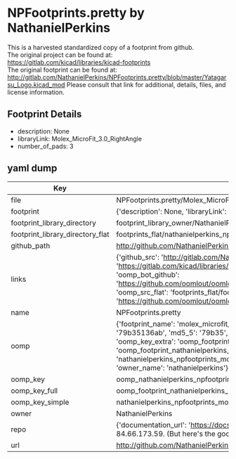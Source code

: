 # NPFootprints.pretty by NathanielPerkins  
This is a harvested standardized copy of a footprint from github.  
The original project can be found at:  
https://gitlab.com/kicad/libraries/kicad-footprints  
The original footprint can be found at:
http://gitlab.com/NathanielPerkins/NPFootprints.pretty/blob/master/Yatagarsu_Logo.kicad_mod
Please consult that link for additional, details, files, and license information.  
## Footprint Details
* description: None  
* libraryLink: Molex_MicroFit_3.0_RightAngle  
* number_of_pads: 3  
## yaml dump  
| Key | Value |  
| --- | --- |  
| file | NPFootprints.pretty/Molex_MicroFit_3.0_RightAngle.kicad_mod |  
| footprint | {'description': None, 'libraryLink': 'Molex_MicroFit_3.0_RightAngle', 'number_of_pads': 3} |  
| footprint_library_directory | footprint_library_owner/NathanielPerkins_NPFootprints.pretty |  
| footprint_library_directory_flat | footprints_flat/nathanielperkins_npfootprints_molex_microfit_3_0_rightangle/working |  
| github_path | http://github.com/NathanielPerkins/NPFootprints.pretty/blob/master/Molex_MicroFit_3.0_RightAngle.kicad_mod |  
| links | {'github_src': 'http://gitlab.com/NathanielPerkins/NPFootprints.pretty/blob/master/Yatagarsu_Logo.kicad_mod', 'github_src_repo': 'https://gitlab.com/kicad/libraries/kicad-footprints', 'oomp_bot': 'footprints/nathanielperkins_npfootprints_molex_microfit_3_0_rightangle/working', 'oomp_bot_github': 'https://github.com/oomlout/oomlout_oomp_footprint_bot/tree/main/footprints/nathanielperkins_npfootprints_molex_microfit_3_0_rightangle/working', 'oomp_src_flat': 'footprints_flat/footprints_flat/nathanielperkins_npfootprints_molex_microfit_3_0_rightangle/working', 'oomp_src_flat_github': 'https://github.com/oomlout/oomlout_oomp_footprint_src/tree/main/footprints_flat/nathanielperkins_npfootprints_molex_microfit_3_0_rightangle/working'} |  
| name | NPFootprints.pretty |  
| oomp | {'footprint_name': 'molex_microfit_3_0_rightangle', 'library_name': 'npfootprints', 'md5': '79b35136ab824f5a03d0a026dac5a463', 'md5_10': '79b35136ab', 'md5_5': '79b35', 'md5_6': '79b351', 'oomp_key': 'oomp_nathanielperkins_npfootprints_molex_microfit_3_0_rightangle', 'oomp_key_extra': 'oomp_footprint_nathanielperkins_npfootprints_molex_microfit_3_0_rightangle', 'oomp_key_full': 'oomp_footprint_nathanielperkins_npfootprints_molex_microfit_3_0_rightangle_79b351', 'oomp_key_simple': 'nathanielperkins_npfootprints_molex_microfit_3_0_rightangle', 'original_filename': 'NPFootprints.pretty/Molex_MicroFit_3.0_RightAngle.kicad_mod', 'owner_name': 'nathanielperkins'} |  
| oomp_key | oomp_nathanielperkins_npfootprints_molex_microfit_3_0_rightangle |  
| oomp_key_full | oomp_footprint_nathanielperkins_npfootprints_molex_microfit_3_0_rightangle |  
| oomp_key_simple | nathanielperkins_npfootprints_molex_microfit_3_0_rightangle |  
| owner | NathanielPerkins |  
| repo | {'documentation_url': 'https://docs.github.com/rest/overview/resources-in-the-rest-api#rate-limiting', 'message': "API rate limit exceeded for 84.66.173.59. (But here's the good news: Authenticated requests get a higher rate limit. Check out the documentation for more details.)"} |  
| url | http://github.com/NathanielPerkins/NPFootprints.pretty |  

